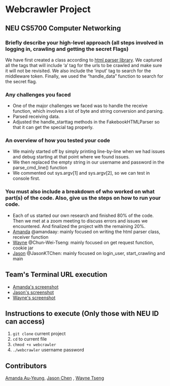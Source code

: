 # Webcrawler Project

## NEU CS5700 Computer Networking

### Briefly describe your high-level approach (all steps involved in logging in, crawling and getting the secret Flags)
We have first created a class according to [html parser library](https://docs.python.org/3/library/html.parser.html). We captured all the tags that will include ‘a’ tag for the urls to be crawled and make sure it will not be revisited. We also include the ‘input’ tag to search for the middleware token. Finally, we used the “handle_data” function to search for the secret flag.
### Any challenges you faced
- One of the major challenges we faced was to handle the receive function, which involves a lot of byte and string conversion and parsing.
- Parsed receiving data.
- Adjusted the handle_starttag methods in the FakebookHTMLParser so that it can get the special tag properly.
### An overview of how you tested your code
- We mainly started off by simply printing line-by-line when we had issues and debug starting at that point where we found issues.
- We then replaced the empty string in our username and password in the parse_cmd_line() function
- We commented out sys.argv[1] and sys.argv[2], so we can test in console first.
### You must also include a breakdown of who worked on what part(s) of the code. Also, give us the steps on how to run your code.
- Each of us started our own research and finished 80% of the code. Then we met at a zoom meeting to discuss errors and issues we encountered. And finalized the project with the remaining 20%.
- [Amanda](https://github.com/amandaay) @amandaay: mainly focused on writing the html parser class, receiver function
- [Wayne](https://github.com/Chun-Wei-Tseng) @Chun-Wei-Tseng: mainly focused on get request function, cookie jar
- [Jason](https://github.com/JasonKTChen) @JasonKTChen: mainly focused on login_user, start_crawling and main


## Team's Terminal URL execution
- [Amanda's screenshot](https://imgur.com/FJxpOzx)
- [Jason's screenshot](https://imgur.com/l8ULZAX)
- [Wayne's screenshot](https://imgur.com/zHGcMUC)

## Instructions to execute (Only those with NEU ID can access)
1. `git clone` current project
2. `cd` to current file
3. `chmod +x webcrawler`
4. `./webcrawler` username password

## Contributors
[Amanda Au-Yeung](https://github.com/amandaay), [Jason Chen](https://github.com/JasonKTChen) , [Wayne Tseng](https://github.com/Chun-Wei-Tseng)

